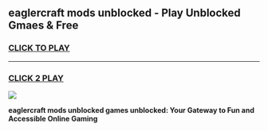 
## eaglercraft mods unblocked - Play Unblocked Gmaes & Free
<h3>
<a href="https://news.freeplayer.one?title=eaglercraft_mods_unblocked&ref=23F">CLICK TO PLAY</a></h3>
<hr>

<h3>
<a href="https://news.freeplayer.one?title=eaglercraft_mods_unblocked&ref=23F">CLICK 2 PLAY</a>
  
</h3>

<a href="https://news.freeplayer.one?title=eaglercraft_mods_unblocked&ref=23F/"><img src="https://clearcache.store/games.png"></a>


**eaglercraft mods unblocked games unblocked: Your Gateway to Fun and Accessible Online Gaming**
